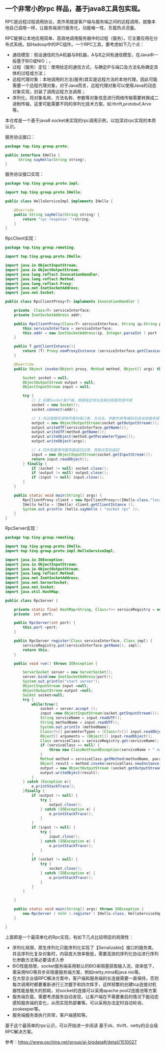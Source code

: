 ## 一个非常小的rpc 样品，基于java8工具包实现。
 RPC是远程过程调用协议，其作用就是客户端与服务端之间的远程调用，就像本地自己调用一样，让服务端进行服务化，功能唯一性，负载热点流量。

RPC能够让本地应用简单、高效地调用服务器中的过程（服务）。它主要应用在分布式系统。如Hadoop中的IPC组件。一个RPC工具，要考虑如下几个点：

- 通信模型：假设通信的为A机器与B机器，A与B之间有通信模型，在Java中一般基于BIO或NIO；。
- 过程（服务）定位：使用给定的通信方式，与确定IP与端口及方法名称确定具体的过程或方法；
- 远程代理对象：本地调用的方法(服务)其实是远程方法的本地代理，因此可能需要一个远程代理对象，对于Java而言，远程代理对象可以使用Java的动态对象实现，封装了调用远程方法调用；
- 序列化，将对象名称、方法名称、参数等对象信息进行网络传输需要转换成二进制传输，这里可能需要不同的序列化技术方案。如:thrift,protobuf,Arvo等。

 

本仓库是一个基于java8 socket来实现的rpc调用示例，以加深对rpc实现的本质认识。

服务协议接口：

```java
package top.tiny.group.proto;

public interface IHello {
      String sayHello(String string);
}
```



服务协议接口实现：

```java
package top.tiny.group.proto.impl;

import top.tiny.group.proto.IHello;

public class HelloServiceImpl implements IHello {

    @Override
    public String sayHello(String string) {
        return "rpc response："+string;
    }
}
```



RpcClient实现：

```java
package top.tiny.group.remoting;

import top.tiny.group.proto.IHello;

import java.io.ObjectInputStream;
import java.io.ObjectOutputStream;
import java.lang.reflect.InvocationHandler;
import java.lang.reflect.Method;
import java.lang.reflect.Proxy;
import java.net.InetSocketAddress;
import java.net.Socket;

public class RpcClientProxy<T> implements InvocationHandler {

    private  Class<T> serviceInterface;
    private InetSocketAddress addr;

    public RpcClientProxy(Class<T> serviceInterface, String ip,String port) {
        this.serviceInterface = serviceInterface;
        this.addr = new InetSocketAddress(ip, Integer.parseInt ( port ));
    }

    public T getClientIntance(){
        return (T) Proxy.newProxyInstance (serviceInterface.getClassLoader(),new Class<?>[]{serviceInterface},this);
    }

    @Override
    public Object invoke(Object proxy, Method method, Object[] args) throws Throwable {

        Socket socket = null;
        ObjectOutputStream output = null;
        ObjectInputStream input = null;

        try {
            // 2.创建Socket客户端，根据指定地址连接远程服务提供者
            socket = new Socket();
            socket.connect(addr);

            // 3.将远程服务调用所需的接口类、方法名、参数列表等编码后发送给服务提供者
            output = new ObjectOutputStream(socket.getOutputStream());
            output.writeUTF(serviceInterface.getName());
            output.writeUTF(method.getName());
            output.writeObject(method.getParameterTypes());
            output.writeObject(args);

            // 4.同步阻塞等待服务器返回应答，获取应答后返回
            input = new ObjectInputStream(socket.getInputStream());
            return input.readObject();
        } finally {
            if (socket != null) socket.close();
            if (output != null) output.close();
            if (input != null) input.close();
        }
    }

    public static void main(String[] args) {
        RpcClientProxy client = new RpcClientProxy<>(IHello.class,"localhost","6666");
        IHello hello = (IHello) client.getClientIntance ();
        System.out.println (hello.sayHello ( "socket rpc" ));
    }
}
```



RpcServer实现：

```java
package top.tiny.group.remoting;

import top.tiny.group.proto.IHello;
import top.tiny.group.proto.impl.HelloServiceImpl;

import java.io.IOException;
import java.io.ObjectInputStream;
import java.io.ObjectOutputStream;
import java.lang.reflect.Method;
import java.net.InetSocketAddress;
import java.net.ServerSocket;
import java.net.Socket;
import java.util.HashMap;

public class RpcServer {

    private static final HashMap<String, Class<?>> serviceRegistry = new HashMap<>();
    private  int port;

    public RpcServer(int port) {
        this.port =port;
    }

    public RpcServer register(Class serviceInterface, Class impl) {
        serviceRegistry.put(serviceInterface.getName(), impl);
        return this;
    }

    public void run() throws IOException {

        ServerSocket server = new ServerSocket();
        server.bind(new InetSocketAddress(port));
        System.out.println("start server");
        ObjectInputStream input =null;
        ObjectOutputStream output =null;
        Socket socket=null;
        try {
            while(true){
                socket = server.accept ();
                input =new ObjectInputStream(socket.getInputStream());
                String serviceName = input.readUTF();
                String methodName = input.readUTF();
                System.out.println (methodName);
                Class<?>[] parameterTypes = (Class<?>[]) input.readObject();
                Object[] arguments = (Object[]) input.readObject();
                Class serviceClass = serviceRegistry.get(serviceName);
                if (serviceClass == null) {
                    throw new ClassNotFoundException(serviceName + " not found");
                }
                Method method = serviceClass.getMethod(methodName, parameterTypes);
                Object result = method.invoke(serviceClass.newInstance(), arguments);
                output = new ObjectOutputStream (socket.getOutputStream());
                output.writeObject(result);
            }
        } catch (Exception e){
            e.printStackTrace();
        }finally {
            if (output != null) {
                try {
                    output.close();
                } catch (IOException e) {
                    e.printStackTrace();
                }
            }
            if (input != null) {
                try {
                    input.close();
                } catch (IOException e) {
                    e.printStackTrace();
                }
            }
            if (socket != null) {
                try {
                    socket.close();
                } catch (IOException e) {
                    e.printStackTrace();
                }
            }
        }

    }

    public static void main(String[] args) throws IOException {
        new RpcServer ( 6666 ).register ( IHello.class, HelloServiceImpl.class).run ();
    }

}
```

上面即是一个最简单化的Rpc实现，有如下几点比较明显的局限性：

- 序列化局限，原生序列化只能序列化实现了【Serializable】接口的服务类，并且序列化复杂对象时，内容庞大效率极低，需要高效的序列化协议进行序列化参数方法等必要请求入参
- BIO性能局限，socket服务端采用默认的BIO来阻塞获取输入流，效率低下，需采用NIO等异步非阻塞服务端方案，例如netty,mina和java nio等。
- 在大型企业级RPC解决方案中，客户端和服务端的长连接需要一直保持，否则每次调用时都要重新进行三次握手和四次挥手，这样频繁的创建tcp连接对机器性能是极大的损耗，对socket的连接可以采用apache pool2连接池等方案
- 服务端负载，需要考虑服务自动发现，让客户端在不需要重启的情况下能动态感知服务端的变化，从而实现热部署等。可以采用办法定时自动轮询，zookeeper等。
- 服务端服务类执行异常，客户端感知等。

基于这个最简单的rpc认识，可以开始进一步阅读 基于zk、thrift、netty的企业级RPC解决方案。



参考：https://www.oschina.net/group/ai-bigdata#/detail/1510027
